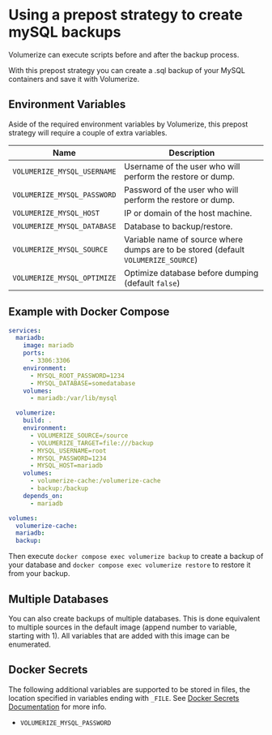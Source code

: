 # Using a prepost strategy to create mySQL backups

Volumerize can execute scripts before and after the backup process.

With this prepost strategy you can create a .sql backup of your MySQL containers and save it with Volumerize.

## Environment Variables

Aside of the required environment variables by Volumerize, this prepost strategy will require a couple of extra variables.

| Name                        | Description                                                                        |
| --------------------------- | ---------------------------------------------------------------------------------- |
| `VOLUMERIZE_MYSQL_USERNAME` | Username of the user who will perform the restore or dump.                         |
| `VOLUMERIZE_MYSQL_PASSWORD` | Password of the user who will perform the restore or dump.                         |
| `VOLUMERIZE_MYSQL_HOST`     | IP or domain of the host machine.                                                  |
| `VOLUMERIZE_MYSQL_DATABASE` | Database to backup/restore.                                                        |
| `VOLUMERIZE_MYSQL_SOURCE`   | Variable name of source where dumps are to be stored (default `VOLUMERIZE_SOURCE`) |
| `VOLUMERIZE_MYSQL_OPTIMIZE` | Optimize database before dumping (default `false`)                                 |

## Example with Docker Compose

```YAML
services:
  mariadb:
    image: mariadb
    ports:
      - 3306:3306
    environment:
      - MYSQL_ROOT_PASSWORD=1234
      - MYSQL_DATABASE=somedatabase
    volumes:
      - mariadb:/var/lib/mysql

  volumerize:
    build: .
    environment:
      - VOLUMERIZE_SOURCE=/source
      - VOLUMERIZE_TARGET=file:///backup
      - MYSQL_USERNAME=root
      - MYSQL_PASSWORD=1234
      - MYSQL_HOST=mariadb
    volumes:
      - volumerize-cache:/volumerize-cache
      - backup:/backup
    depends_on:
      - mariadb

volumes:
  volumerize-cache:
  mariadb:
  backup:
```

Then execute `docker compose exec volumerize backup` to create a backup of your database and `docker compose exec volumerize restore` to restore it from your backup.

## Multiple Databases

You can also create backups of multiple databases. This is done equivalent to multiple sources in the default image (append number to variable, starting with 1). All variables that are added with this image can be enumerated.

## Docker Secrets

The following additional variables are supported to be stored in files, the location specified in variables ending with `_FILE`. See [Docker Secrets Documentation](https://docs.docker.com/engine/swarm/secrets/) for more info.

- `VOLUMERIZE_MYSQL_PASSWORD`
